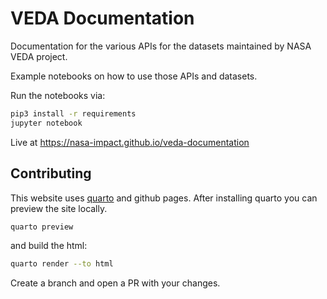 # VEDA Documentation

Documentation for the various APIs for the datasets maintained by NASA VEDA project.

Example notebooks on how to use those APIs and datasets.

Run the notebooks via:

```bash
pip3 install -r requirements
jupyter notebook
```

Live at https://nasa-impact.github.io/veda-documentation

## Contributing

This website uses [quarto](https://quarto.org/docs/guide/) and github pages. After installing quarto you can preview the site locally.

```bash
quarto preview
```

and build the html:

```bash
quarto render --to html
```

Create a branch and open a PR with your changes.
